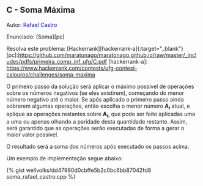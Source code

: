 ## C - Soma Máxima
<div id="soma"></div>

Autor: <font color="blue"> Rafael Castro </font>

Enunciado: [Soma][pc]

Resolva este problema: [Hackerrank][hackerrank-a]{:target="_blank"}
[pc]:https://github.com/maratonago/maratonago.github.io/raw/master/_includes/pdfs/primeira_comp_inf_ufg/C.pdf
[hackerrank-a]:		https://www.hackerrank.com/contests/ufg-contest-calouros/challenges/soma-maxima

O primeiro passo da solução será aplicar o máximo possível de operações sobre os números negativos (se eles existirem), começando do menor número negativo até o maior. Se após aplicado o primeiro passo ainda sobrarem algumas operações, então escolha o menor número <b>A<sub>i</sub></b> atual, e aplique as operações restantes sobre <b>A<sub>i</sub></b>, que pode ser feito aplicadas uma a uma ou apenas olhando a paridade desta quantidade restante. Assim, será garantido que as operações serão executadas de forma a gerar o maior valor possível.

O resultado será a soma dos números após executado os passos acima.

Um exemplo de implementação segue abaixo:

{% gist wellvolks/dd47980d0cbffe5b2c0bc6bb87042fd8 soma_rafael_castro.cpp %}
